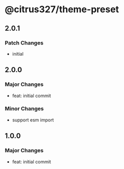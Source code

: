 # @citrus327/theme-preset

## 2.0.1

### Patch Changes

- initial

## 2.0.0

### Major Changes

- feat: initial commit

### Minor Changes

- support esm import

## 1.0.0

### Major Changes

- feat: initial commit
